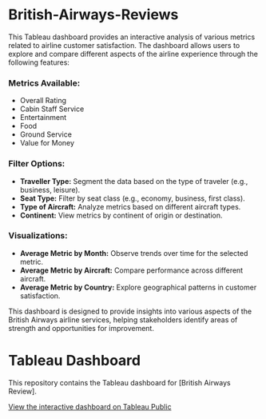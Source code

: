 # British-Airways-Reviews
This Tableau dashboard provides an interactive analysis of various metrics related to airline customer satisfaction. The dashboard allows users to explore and compare different aspects of the airline experience through the following features:

### Metrics Available:
- Overall Rating
- Cabin Staff Service
- Entertainment
- Food
- Ground Service
- Value for Money
  
### Filter Options:
- **Traveller Type:**
  Segment the data based on the type of traveler (e.g., business, leisure).
- **Seat Type:**
  Filter by seat class (e.g., economy, business, first class).
- **Type of Aircraft:**
  Analyze metrics based on different aircraft types.
- **Continent:**
  View metrics by continent of origin or destination.

### Visualizations:
- **Average Metric by Month:** Observe trends over time for the selected metric.
- **Average Metric by Aircraft:** Compare performance across different aircraft.
- **Average Metric by Country:** Explore geographical patterns in customer satisfaction.
  
This dashboard is designed to provide insights into various aspects of the British Airways airline services, helping stakeholders identify areas of strength and opportunities for improvement.

# Tableau Dashboard

This repository contains the Tableau dashboard for [British Airways Review].

[View the interactive dashboard on Tableau Public](https://public.tableau.com/views/BritishAirwaysReview_17234955171720/Dashboard1?:language=en-US&:sid=&:redirect=auth&:display_count=n&:origin=viz_share_link)


